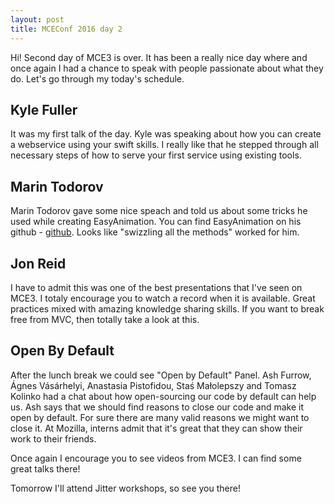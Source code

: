 ```yaml
---
layout: post
title: MCEConf 2016 day 2
---
```


Hi!
Second day of MCE3 is over. It has been a really nice day where and once again I had a chance to speak with people passionate about what they do. Let's go through my today's schedule.

Kyle Fuller
---
It was my first talk of the day. Kyle was speaking about how you can create a webservice using your swift skills. I really like that he stepped through all necessary steps of how to serve your first service using existing tools. 

Marin Todorov
---
Marin Todorov gave some nice speach and told us about some tricks he used while creating EasyAnimation. You can find EasyAnimation on his github - [github](https://github.com/icanzilb/EasyAnimation). Looks like "swizzling all the methods" worked for him. 

Jon Reid
---
I have to admit this was one of the best presentations that I've seen on MCE3. I totaly encourage you to watch a record when it is available. Great practices mixed with amazing knowledge sharing skills. If you want to break free from MVC, then totally take a look at this.

Open By Default
---
After the lunch break we could see "Open by Default" Panel. Ash Furrow, Ágnes Vásárhelyi, Anastasia Pistofidou, Staś Małolepszy and Tomasz Kolinko had a chat about how open-sourcing our code by default can help us. Ash says that we should find reasons to close our code and make it open by default. For sure there are many valid reasons we might want to close it. At Mozilla, interns admit that it's great that they can show their work to their friends.

Once again I encourage you to see videos from MCE3. I can find some great talks there!

Tomorrow I'll attend Jitter workshops, so see you there!